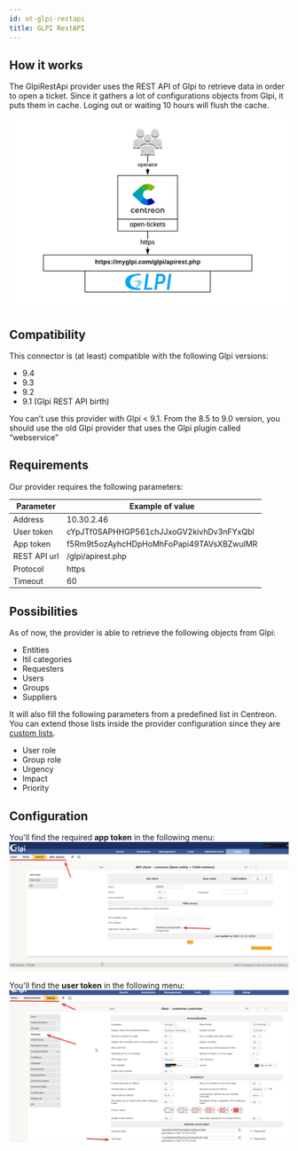 ```yaml
---
id: ot-glpi-restapi
title: GLPI RestAPI
---
```


## How it works

The GlpiRestApi provider uses the REST API of Glpi to retrieve data in order to
open a ticket. Since it gathers a lot of configurations objects from Glpi, it
puts them in cache. Loging out or waiting 10 hours will flush the cache.

![architecture](../../assets/integrations/open-tickets/ot-glpi-rest-api-architecture.png)

## Compatibility

This connector is (at least) compatible with the following Glpi versions:

  - 9.4
  - 9.3
  - 9.2
  - 9.1 (Glpi REST API birth)

You can’t use this provider with Glpi < 9.1. From the 8.5 to 9.0 version, you
should use the old Glpi provider that uses the Glpi plugin called “webservice”

## Requirements

Our provider requires the following parameters:

| Parameter    | Example of value                         |
| ------------ | ---------------------------------------- |
| Address      | 10.30.2.46                               |
| User token   | cYpJTf0SAPHHGP561chJJxoGV2kivhDv3nFYxQbl |
| App token    | f5Rm9t5ozAyhcHDpHoMhFoPapi49TAVsXBZwulMR |
| REST API url | /glpi/apirest.php                        |
| Protocol     | https                                    |
| Timeout      | 60                                       |

## Possibilities

As of now, the provider is able to retrieve the following objects from Glpi:

  - Entities
  - Itil categories
  - Requesters
  - Users
  - Groups
  - Suppliers

It will also fill the following parameters from a predefined list in Centreon.
You can extend those lists inside the provider configuration since they are
[custom lists](../../alerts-notifications/ticketing.md#configuration-avancée).

  - User role
  - Group role
  - Urgency
  - Impact
  - Priority

## Configuration

You'll find the required **app token** in the following menu:
![app\_token](../../assets/integrations/open-tickets/ot-glpi-rest-api-app-token.png)

You'll find the **user token** in the following menu:
![user\_token](../../assets/integrations/open-tickets/ot-glpi-rest-api-user-token.png)
